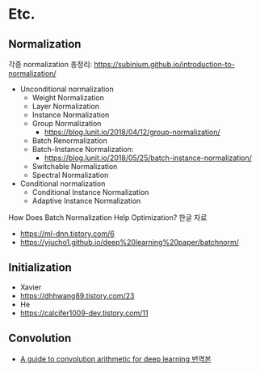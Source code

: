 # Etc.

## Normalization
각종 normalization 총정리: https://subinium.github.io/introduction-to-normalization/
* Unconditional normalization
  * Weight Normalization
  * Layer Normalization
  * Instance Normalization
  * Group Normalization
    * https://blog.lunit.io/2018/04/12/group-normalization/
  * Batch Renormalization
  * Batch-Instance Normalization: 
    * https://blog.lunit.io/2018/05/25/batch-instance-normalization/
  * Switchable Normalization
  * Spectral Normalization
* Conditional normalization
  * Conditional Instance Normalization
  * Adaptive Instance Normalization
  
How Does Batch Normalization Help Optimization? 한글 자료
* https://ml-dnn.tistory.com/6
* https://yjucho1.github.io/deep%20learning%20paper/batchnorm/

## Initialization
 * Xavier
  * https://dhhwang89.tistory.com/23
 * He
  * https://calcifer1009-dev.tistory.com/11
 
## Convolution
- [A guide to convolution arithmetic for deep learning 번역본](https://tensorflow.blog/a-guide-to-convolution-arithmetic-for-deep-learning/)
